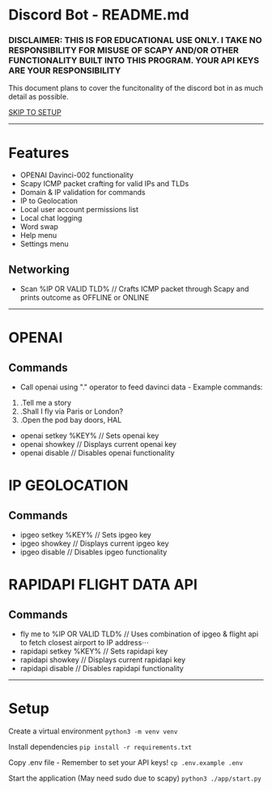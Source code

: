 # Discord Bot - README.md

### DISCLAIMER: THIS IS FOR EDUCATIONAL USE ONLY. I TAKE NO RESPONSIBILITY FOR MISUSE OF SCAPY AND/OR OTHER FUNCTIONALITY BUILT INTO THIS PROGRAM. YOUR API KEYS ARE YOUR RESPONSIBILITY

This document plans to cover the funcitonality of the discord bot in as much detail as possible.

[SKIP TO SETUP](https://github.com/elliottmotson/discord-bot/blob/documentation-phase-1/README.md#setup)

---

# Features

- OPENAI Davinci-002 functionality
- Scapy ICMP packet crafting for valid IPs and TLDs
- Domain & IP validation for commands
- IP to Geolocation
- Local user account permissions list
- Local chat logging
- Word swap
- Help menu
- Settings menu

## Networking

- Scan %IP OR VALID TLD% // Crafts ICMP packet through Scapy and prints outcome as OFFLINE or ONLINE

---

# OPENAI

## Commands

- Call openai using "." operator to feed davinci data - Example commands:
1. .Tell me a story
2. .Shall I fly via Paris or London?
3. .Open the pod bay doors, HAL
- openai setkey %KEY% // Sets openai key
- openai showkey      // Displays current openai key
- openai disable      // Disables openai functionality



# IP GEOLOCATION

## Commands

- ipgeo setkey %KEY% // Sets ipgeo key
- ipgeo showkey      // Displays current ipgeo key
- ipgeo disable      // Disables ipgeo functionality



# RAPIDAPI FLIGHT DATA API

## Commands

- fly me to %IP OR VALID TLD% // Uses combination of ipgeo & flight api to fetch closest airport to IP address⋅⋅⋅
- rapidapi setkey %KEY% // Sets rapidapi key
- rapidapi showkey      // Displays current rapidapi key
- rapidapi disable      // Disables rapidapi functionality


--- 


# Setup

Create a virtual environment
```python3 -m venv venv```

Install dependencies
```pip install -r requirements.txt```

Copy .env file - Remember to set your API keys!
```cp .env.example .env``` 

Start the application (May need sudo due to scapy)
```python3 ./app/start.py```


